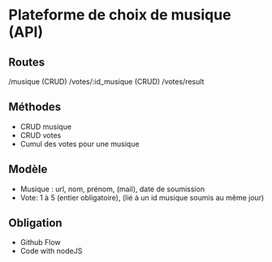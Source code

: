 # Plateforme de choix de musique (API)

## Routes

/musique (CRUD) /votes/:id_musique (CRUD) /votes/result


## Méthodes

* CRUD musique
* CRUD votes
* Cumul des votes pour une musique

## Modèle

* Musique : url, nom, prénom, (mail), date de soumission
* Vote: 1 à 5 (entier obligatoire), (lié à un id musique soumis au même jour)

## Obligation

* Github Flow
* Code with nodeJS
